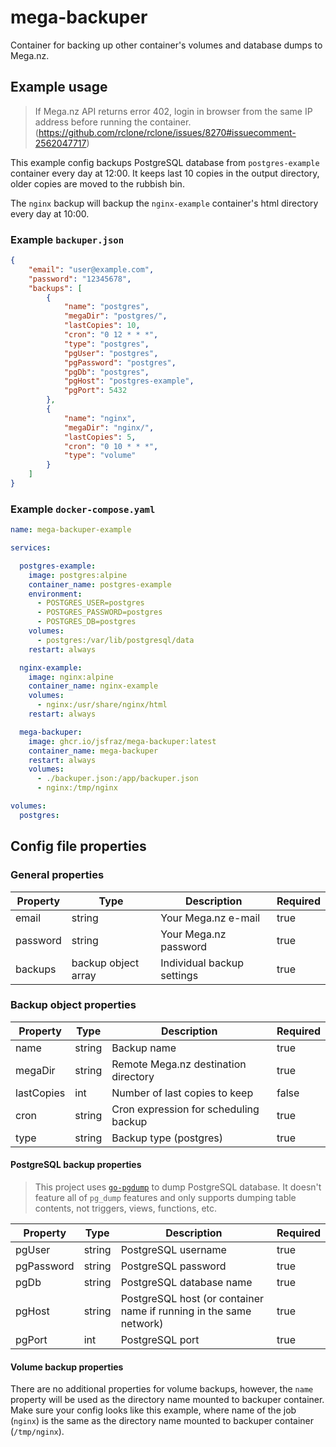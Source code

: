 # mega-backuper

Container for backing up other container's volumes and database dumps to Mega.nz.

## Example usage

> If Mega.nz API returns error 402, login in browser from the same IP address before running the container. (<https://github.com/rclone/rclone/issues/8270#issuecomment-2562047717>)

This example config backups PostgreSQL database from `postgres-example` container every day at 12:00. It keeps last 10 copies in the output directory, older copies are moved to the rubbish bin.

The `nginx` backup will backup the `nginx-example` container's html directory every day at 10:00.

### Example `backuper.json`

```json
{
    "email": "user@example.com",
    "password": "12345678",
    "backups": [
        {
            "name": "postgres",
            "megaDir": "postgres/",
            "lastCopies": 10,
            "cron": "0 12 * * *",
            "type": "postgres",
            "pgUser": "postgres",
            "pgPassword": "postgres",
            "pgDb": "postgres",
            "pgHost": "postgres-example",
            "pgPort": 5432
        },
        {
            "name": "nginx",
            "megaDir": "nginx/",
            "lastCopies": 5,
            "cron": "0 10 * * *",
            "type": "volume"
        }
    ]
}
```

### Example `docker-compose.yaml`

```yaml
name: mega-backuper-example

services:

  postgres-example:
    image: postgres:alpine
    container_name: postgres-example
    environment:
      - POSTGRES_USER=postgres
      - POSTGRES_PASSWORD=postgres
      - POSTGRES_DB=postgres
    volumes:
      - postgres:/var/lib/postgresql/data
    restart: always

  nginx-example:
    image: nginx:alpine
    container_name: nginx-example
    volumes:
      - nginx:/usr/share/nginx/html
    restart: always

  mega-backuper:
    image: ghcr.io/jsfraz/mega-backuper:latest
    container_name: mega-backuper
    restart: always
    volumes:
      - ./backuper.json:/app/backuper.json
      - nginx:/tmp/nginx

volumes:
  postgres:
```

## Config file properties

### General properties

| Property | Type                | Description                | Required |
|----------|---------------------|----------------------------|----------|
| email    | string              | Your Mega.nz e-mail        | true     |
| password | string              | Your Mega.nz password      | true     |
| backups  | backup object array | Individual backup settings | true     |

### Backup object properties

| Property         | Type   | Description                                           | Required |
|------------------|--------|-------------------------------------------------------|----------|
| name             | string | Backup name                                           | true     |
| megaDir          | string | Remote Mega.nz destination directory                  | true     |
| lastCopies       | int    | Number of last copies to keep                         | false    |
| cron             | string | Cron expression for scheduling backup                 | true     |
| type             | string | Backup type (postgres)                                | true     |

<!-- FIXME https://github.com/t3rm1n4l/go-mega/pull/46 -->
<!-- | destroyOldCopies | bool   | Destroy old copies instead moving them to rubbish bin | false    | -->

#### PostgreSQL backup properties

> This project uses [`go-pgdump`](https://github.com/JCoupalK/go-pgdump) to dump PostgreSQL database. It doesn't feature all of `pg_dump` features and only supports dumping table contents, not triggers, views, functions, etc.

| Property   | Type   | Description                                                                              | Required |
|------------|--------|------------------------------------------------------------------------------------------|----------|
| pgUser     | string | PostgreSQL username                                                                      | true     |
| pgPassword | string | PostgreSQL password                                                                      | true     |
| pgDb       | string | PostgreSQL database name                                                                 | true     |
| pgHost     | string | PostgreSQL host (or container name if running in the same network)                       | true     |
| pgPort     | int    | PostgreSQL port                                                                          | true     |

#### Volume backup properties

There are no additional properties for volume backups, however, the `name` property will be used as the directory name mounted to backuper container. Make sure your config looks like this example, where name of the job (`nginx`) is the same as the directory name mounted to backuper container (`/tmp/nginx`).

